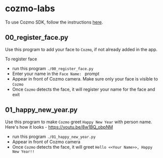 # cozmo-labs

To use Cozmo SDK, follow the instructions [here](http://cozmosdk.anki.com/docs/index.html#welcome-to-the-cozmo-sdk).

## 00_register_face.py

Use this program to add your face to `Cozmo`, if not already added in the app.

To register face

* run this program `./00_register_face.py`
* Enter your name in the `Face Name: ` prompt
* Appear in front of Cozmo camera. Make sure only your face is visible to `Cozmo`
* Once `Cozmo` detects the face, it will register your name for the face and exit


## 01_happy_new_year.py

Use this program to make `Cozmo` greet `Happy New Year` with person name. Here's how it looks - https://youtu.be/8w1BQ_obpNM

* run this program `./01_happy_new_year.py`
* Appear in front of Cozmo camera
* Once `Cozmo` detects the face, it will greet `Hello <<Your Name>>, Happy New Year!!`
